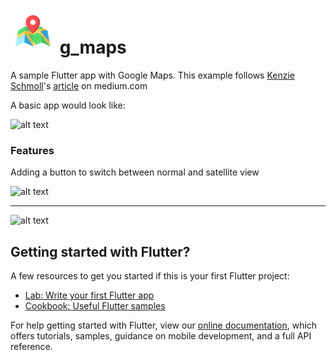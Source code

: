 # ![alt text](https://github.com/enigmatic7earth/g_maps/blob/master/ios/Runner/Assets.xcassets/AppIcon.appiconset/Icon-72.png "Google Maps with Flutter") g_maps

A sample Flutter app with Google Maps.
This example follows [Kenzie Schmoll](https://medium.com/@kenzieschmoll)'s [article](https://medium.com/flutter-io/google-maps-and-flutter-cfb330f9a245) on medium.com

A basic app would look like:

![alt text](https://cdn-images-1.medium.com/max/800/1*fEcIp4V3mkrATwJl7qhSJg.png "Google Maps with Flutter")

### Features
Adding a button to switch between normal and satellite view

![alt text](https://cdn-images-1.medium.com/max/800/1*2L9hKzQdpz2YfSfkKQ5fYg.gif "Switching map views")

---
![alt text](https://upload.wikimedia.org/wikipedia/commons/1/17/Google-flutter-logo.png "Google Flutter")
## Getting started with Flutter?
A few resources to get you started if this is your first Flutter project:

- [Lab: Write your first Flutter app](https://flutter.dev/docs/get-started/codelab)
- [Cookbook: Useful Flutter samples](https://flutter.dev/docs/cookbook)

For help getting started with Flutter, view our 
[online documentation](https://flutter.dev/docs), which offers tutorials, 
samples, guidance on mobile development, and a full API reference.

